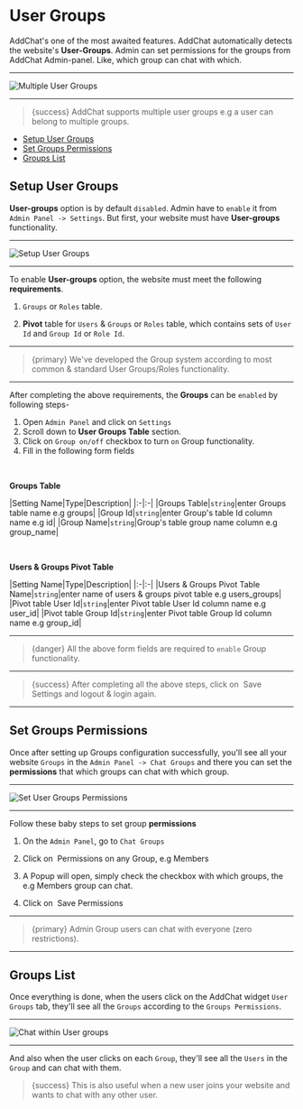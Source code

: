 # User Groups

AddChat's one of the most awaited features. AddChat automatically detects the website's **User-Groups**. Admin can set permissions for the groups from AddChat Admin-panel. Like, which group can chat with which.

---

![Multiple User Groups](https://addchat-pro-docs.classiebit.com/images/user-groups.jpg "Multiple User Groups")

---

>{success} AddChat supports multiple user groups e.g a user can belong to multiple groups.


- [Setup User Groups](#Setup-User-Groups)
- [Set Groups Permissions](#Set-Groups-Permissions)
- [Groups List](#Groups-List)


<a name="Setup-User-Groups"></a>
## Setup User Groups

**User-groups** option is by default `disabled`. Admin have to `enable` it from `Admin Panel -> Settings`. But first, your website must have **User-groups** functionality.

---

![Setup User Groups](https://addchat-pro-docs.classiebit.com/images/user-groups-setup.jpg "Setup User Groups")

---


To enable **User-groups** option, the website must meet the following **requirements**.

1. `Groups` or `Roles` table.

2. **Pivot** table for `Users` & `Groups` or `Roles` table, which contains sets of `User Id` and `Group Id` or `Role Id`.

---

>{primary} We've developed the Group system according to most common & standard User Groups/Roles functionality.

---

After completing the above requirements, the **Groups** can be `enabled` by following steps-

1. Open `Admin Panel` and click on `Settings`
2. Scroll down to **User Groups Table** section.
3. Click on `Group on/off` checkbox to turn `on` Group functionality.
4. Fill in the following form fields

<br>

**Groups Table**

|Setting Name|Type|Description|
|:-|:-|
|Groups Table|`string`|enter Groups table name e.g groups|
|Group Id|`string`|enter Group's table Id column name e.g id|
|Group Name|`string`|Group's table group name column e.g group_name|

<br>

**Users & Groups Pivot Table**

|Setting Name|Type|Description|
|:-|:-|
|Users & Groups Pivot Table Name|`string`|enter name of users & groups pivot table e.g users_groups|
|Pivot table User Id|`string`|enter Pivot table User Id column name e.g user_id|
|Pivot table Group Id|`string`|enter Pivot table Group Id column name e.g group_id|

---

> {danger} All the above form fields are required to `enable` Group functionality.

---

> {success} After completing all the above steps, click on &nbsp;<larecipe-button type="white" size="sm" radius="full">Save Settings</larecipe-button> and logout & login again.

---



<a name="Set-Groups-Permissions"></a>
## Set Groups Permissions

Once after setting up Groups configuration successfully, you'll see all your website `Groups` in the `Admin Panel -> Chat Groups` and there you can set the **permissions** that which groups can chat with which group. 

---

![Set User Groups Permissions](https://addchat-pro-docs.classiebit.com/images/user-groups-permissions.jpg "Set User Groups Permissions")

---

Follow these baby steps to set group **permissions**

1. On the `Admin Panel`, go to `Chat Groups`

2. Click on &nbsp;<larecipe-button type="primary" size="sm" rounded>Permissions</larecipe-button> on any Group, e.g Members

3. A Popup will open, simply check the checkbox with which groups, the e.g Members group can chat.

4. Click on &nbsp;<larecipe-button type="primary" size="sm" radius="full">Save Permissions</larecipe-button>


---

>{primary} Admin Group users can chat with everyone (zero restrictions).

---


<a name="Groups-List"></a>
## Groups List

Once everything is done, when the users click on the AddChat widget `User Groups` tab, they'll see all the `Groups` according to the `Groups Permissions`. 

---

![Chat within User groups](https://addchat-pro-docs.classiebit.com/images/user-groups-show.jpg "Chat within User groups")

---

And also when the user clicks on each `Group`, they'll see all the `Users` in the `Group` and can chat with them.


>{success} This is also useful when a new user joins your website and wants to chat with any other user.